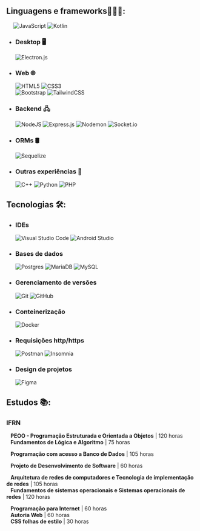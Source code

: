 ## Linguagens e frameworks🧑🏾‍💻:
&emsp; ![JavaScript](https://img.shields.io/badge/javascript-%23323330.svg?style=for-the-badge&logo=javascript&logoColor=%23F7DF1E)
![Kotlin](https://img.shields.io/badge/kotlin-%237F52FF.svg?style=for-the-badge&logo=kotlin&logoColor=white)
* ### Desktop 🖥️
   ![Electron.js](https://img.shields.io/badge/Electron-191970?style=for-the-badge&logo=Electron&logoColor=white)
* ### Web 🌐
   ![HTML5](https://img.shields.io/badge/html5-%23E34F26.svg?style=for-the-badge&logo=html5&logoColor=white)
  ![CSS3](https://img.shields.io/badge/css3-%231572B6.svg?style=for-the-badge&logo=css3&logoColor=white)
  <br>
   ![Bootstrap](https://img.shields.io/badge/bootstrap-%238511FA.svg?style=for-the-badge&logo=bootstrap&logoColor=white) 
   ![TailwindCSS](https://img.shields.io/badge/tailwindcss-%2338B2AC.svg?style=for-the-badge&logo=tailwind-css&logoColor=white)
* ### Backend 🖧
   ![NodeJS](https://img.shields.io/badge/node.js-6DA55F?style=for-the-badge&logo=node.js&logoColor=white)
   ![Express.js](https://img.shields.io/badge/express.js-%23404d59.svg?style=for-the-badge&logo=express&logoColor=%2361DAFB)
   ![Nodemon](https://img.shields.io/badge/NODEMON-%23323330.svg?style=for-the-badge&logo=nodemon&logoColor=%BBDEAD)
   ![Socket.io](https://img.shields.io/badge/Socket.io-black?style=for-the-badge&logo=socket.io&badgeColor=010101)
* ### ORMs 🛢
   ![Sequelize](https://img.shields.io/badge/Sequelize-52B0E7?style=for-the-badge&logo=Sequelize&logoColor=white)
* ### Outras experiências 📝
  ![C++](https://img.shields.io/badge/c++-%2300599C.svg?style=for-the-badge&logo=c%2B%2B&logoColor=white)
  ![Python](https://img.shields.io/badge/python-3670A0?style=for-the-badge&logo=python&logoColor=ffdd54)
  ![PHP](https://img.shields.io/badge/php-%23777BB4.svg?style=for-the-badge&logo=php&logoColor=white)

## Tecnologias 🛠️:
* ### IDEs
   	![Visual Studio Code](https://img.shields.io/badge/Visual%20Studio%20Code-0078d7.svg?style=for-the-badge&logo=visual-studio-code&logoColor=white)
    ![Android Studio](https://img.shields.io/badge/android%20studio-346ac1?style=for-the-badge&logo=android%20studio&logoColor=white)
* ### Bases de dados
   ![Postgres](https://img.shields.io/badge/postgres-%23316192.svg?style=for-the-badge&logo=postgresql&logoColor=white)
   ![MariaDB](https://img.shields.io/badge/MariaDB-003545?style=for-the-badge&logo=mariadb&logoColor=white)
   ![MySQL](https://img.shields.io/badge/mysql-4479A1.svg?style=for-the-badge&logo=mysql&logoColor=white)
* ### Gerenciamento de versões
   ![Git](https://img.shields.io/badge/git-%23F05033.svg?style=for-the-badge&logo=git&logoColor=white)
   ![GitHub](https://img.shields.io/badge/github-%23121011.svg?style=for-the-badge&logo=github&logoColor=white)
* ### Conteinerização
   ![Docker](https://img.shields.io/badge/docker-%230db7ed.svg?style=for-the-badge&logo=docker&logoColor=white)
* ### Requisições http/https
   ![Postman](https://img.shields.io/badge/Postman-FF6C37?style=for-the-badge&logo=postman&logoColor=white)
   ![Insomnia](https://img.shields.io/badge/Insomnia-black?style=for-the-badge&logo=insomnia&logoColor=5849BE)
* ### Design de projetos
   ![Figma](https://img.shields.io/badge/figma-%23F24E1E.svg?style=for-the-badge&logo=figma&logoColor=white)

## Estudos 📚:
### IFRN
&ensp; **PEOO - Programação Estruturada e Orientada a Objetos** | 120 horas <br>
&ensp; **Fundamentos de Lógica e Algoritmo** | 75 horas <br>

&ensp; **Programação com acesso a Banco de Dados** | 105 horas <br>

&ensp; **Projeto de Desenvolvimento de Software** | 60 horas <br>

&ensp; **Arquitetura de redes de computadores e Tecnologia de implementação de redes** | 105 horas <br>
&ensp; **Fundamentos de sistemas operacionais e Sistemas operacionais
de redes** | 120 horas <br>

&ensp; **Programação para Internet** | 60 horas <br>
&ensp; **Autoria Web** | 60 horas <br>
&ensp; **CSS folhas de estilo** | 30 horas <br>


<!--
**ton3l/ton3l** is a ✨ _special_ ✨ repository because its `README.md` (this file) appears on your GitHub profile.

Here are some ideas to get you started:

- 🔭 I’m currently working on ...
- 🌱 I’m currently learning ...
- 👯 I’m looking to collaborate on ...
- 🤔 I’m looking for help with ...
- 💬 Ask me about ...
- 📫 How to reach me: ...
- 😄 Pronouns: ...
- ⚡ Fun fact: ...
-->
